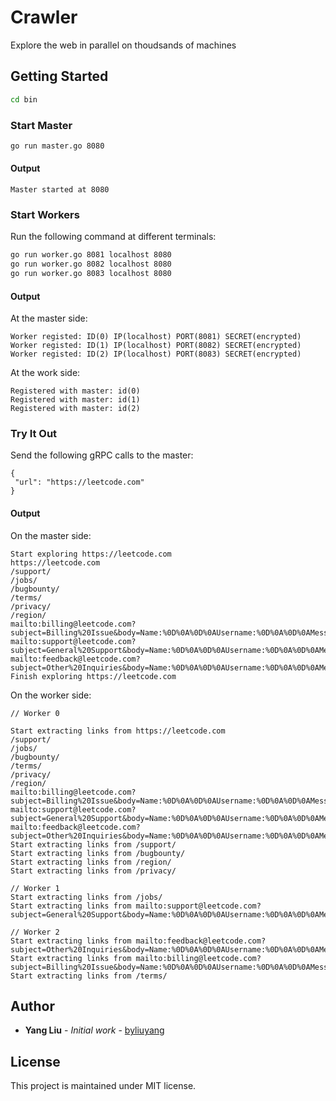 # Crawler
Explore the web in parallel on thoudsands of machines

## Getting Started

```bash
cd bin
```

### Start Master

```bash
go run master.go 8080
```

#### Output

```
Master started at 8080
```

### Start Workers

Run the following command at different terminals:

```bash
go run worker.go 8081 localhost 8080
go run worker.go 8082 localhost 8080
go run worker.go 8083 localhost 8080
```

#### Output
At the master side:

```
Worker registed: ID(0) IP(localhost) PORT(8081) SECRET(encrypted)
Worker registed: ID(1) IP(localhost) PORT(8082) SECRET(encrypted)
Worker registed: ID(2) IP(localhost) PORT(8083) SECRET(encrypted)
```

At the work side:

```
Registered with master: id(0)
Registered with master: id(1)
Registered with master: id(2)
```

### Try It Out

Send the following gRPC calls to the master:

```grpc
{
 "url": "https://leetcode.com"
}
```

#### Output

On the master side:

```
Start exploring https://leetcode.com
https://leetcode.com
/support/
/jobs/
/bugbounty/
/terms/
/privacy/
/region/
mailto:billing@leetcode.com?subject=Billing%20Issue&body=Name:%0D%0A%0D%0AUsername:%0D%0A%0D%0AMessage:%0D%0A%0D%0A
mailto:support@leetcode.com?subject=General%20Support&body=Name:%0D%0A%0D%0AUsername:%0D%0A%0D%0AMessage:%0D%0A%0D%0A
mailto:feedback@leetcode.com?subject=Other%20Inquiries&body=Name:%0D%0A%0D%0AUsername:%0D%0A%0D%0AMessage:%0D%0A%0D%0A
Finish exploring https://leetcode.com

```

On the worker side:

```
// Worker 0

Start extracting links from https://leetcode.com
/support/
/jobs/
/bugbounty/
/terms/
/privacy/
/region/
mailto:billing@leetcode.com?subject=Billing%20Issue&body=Name:%0D%0A%0D%0AUsername:%0D%0A%0D%0AMessage:%0D%0A%0D%0A
mailto:support@leetcode.com?subject=General%20Support&body=Name:%0D%0A%0D%0AUsername:%0D%0A%0D%0AMessage:%0D%0A%0D%0A
mailto:feedback@leetcode.com?subject=Other%20Inquiries&body=Name:%0D%0A%0D%0AUsername:%0D%0A%0D%0AMessage:%0D%0A%0D%0A
Start extracting links from /support/
Start extracting links from /bugbounty/
Start extracting links from /region/
Start extracting links from /privacy/
```

```
// Worker 1
Start extracting links from /jobs/
Start extracting links from mailto:support@leetcode.com?subject=General%20Support&body=Name:%0D%0A%0D%0AUsername:%0D%0A%0D%0AMessage:%0D%0A%0D%0A
```

```
// Worker 2
Start extracting links from mailto:feedback@leetcode.com?subject=Other%20Inquiries&body=Name:%0D%0A%0D%0AUsername:%0D%0A%0D%0AMessage:%0D%0A%0D%0A
Start extracting links from mailto:billing@leetcode.com?subject=Billing%20Issue&body=Name:%0D%0A%0D%0AUsername:%0D%0A%0D%0AMessage:%0D%0A%0D%0A
Start extracting links from /terms/
```

## Author

- **Yang Liu** - *Initial work* - [byliuyang](https://github.com/byliuyang)

## License
This project is maintained under MIT license.